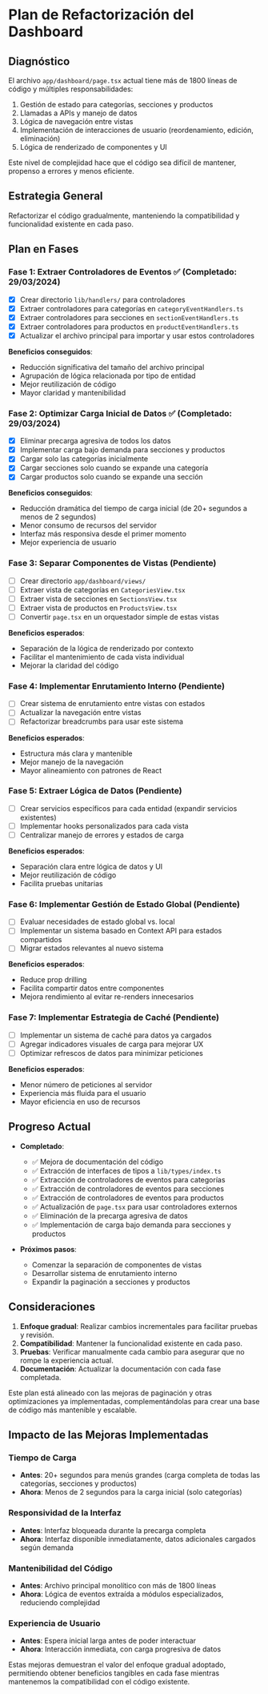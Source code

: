 # Plan de Refactorización del Dashboard

## Diagnóstico

El archivo `app/dashboard/page.tsx` actual tiene más de 1800 líneas de código y múltiples responsabilidades:

1. Gestión de estado para categorías, secciones y productos
2. Llamadas a APIs y manejo de datos
3. Lógica de navegación entre vistas 
4. Implementación de interacciones de usuario (reordenamiento, edición, eliminación)
5. Lógica de renderizado de componentes y UI

Este nivel de complejidad hace que el código sea difícil de mantener, propenso a errores y menos eficiente.

## Estrategia General

Refactorizar el código gradualmente, manteniendo la compatibilidad y funcionalidad existente en cada paso.

## Plan en Fases

### Fase 1: Extraer Controladores de Eventos ✅ (Completado: 29/03/2024)

- [x] Crear directorio `lib/handlers/` para controladores
- [x] Extraer controladores para categorías en `categoryEventHandlers.ts`
- [x] Extraer controladores para secciones en `sectionEventHandlers.ts`
- [x] Extraer controladores para productos en `productEventHandlers.ts`
- [x] Actualizar el archivo principal para importar y usar estos controladores

**Beneficios conseguidos**:
- Reducción significativa del tamaño del archivo principal
- Agrupación de lógica relacionada por tipo de entidad
- Mejor reutilización de código
- Mayor claridad y mantenibilidad

### Fase 2: Optimizar Carga Inicial de Datos ✅ (Completado: 29/03/2024)

- [x] Eliminar precarga agresiva de todos los datos
- [x] Implementar carga bajo demanda para secciones y productos
- [x] Cargar solo las categorías inicialmente
- [x] Cargar secciones solo cuando se expande una categoría
- [x] Cargar productos solo cuando se expande una sección

**Beneficios conseguidos**:
- Reducción dramática del tiempo de carga inicial (de 20+ segundos a menos de 2 segundos)
- Menor consumo de recursos del servidor
- Interfaz más responsiva desde el primer momento
- Mejor experiencia de usuario

### Fase 3: Separar Componentes de Vistas (Pendiente)

- [ ] Crear directorio `app/dashboard/views/`
- [ ] Extraer vista de categorías en `CategoriesView.tsx`
- [ ] Extraer vista de secciones en `SectionsView.tsx`
- [ ] Extraer vista de productos en `ProductsView.tsx`
- [ ] Convertir `page.tsx` en un orquestador simple de estas vistas

**Beneficios esperados**:
- Separación de la lógica de renderizado por contexto
- Facilitar el mantenimiento de cada vista individual
- Mejorar la claridad del código

### Fase 4: Implementar Enrutamiento Interno (Pendiente)

- [ ] Crear sistema de enrutamiento entre vistas con estados
- [ ] Actualizar la navegación entre vistas
- [ ] Refactorizar breadcrumbs para usar este sistema

**Beneficios esperados**:
- Estructura más clara y mantenible
- Mejor manejo de la navegación
- Mayor alineamiento con patrones de React

### Fase 5: Extraer Lógica de Datos (Pendiente)

- [ ] Crear servicios específicos para cada entidad (expandir servicios existentes)
- [ ] Implementar hooks personalizados para cada vista
- [ ] Centralizar manejo de errores y estados de carga

**Beneficios esperados**:
- Separación clara entre lógica de datos y UI
- Mejor reutilización de código
- Facilita pruebas unitarias

### Fase 6: Implementar Gestión de Estado Global (Pendiente)

- [ ] Evaluar necesidades de estado global vs. local
- [ ] Implementar un sistema basado en Context API para estados compartidos
- [ ] Migrar estados relevantes al nuevo sistema

**Beneficios esperados**:
- Reduce prop drilling
- Facilita compartir datos entre componentes
- Mejora rendimiento al evitar re-renders innecesarios

### Fase 7: Implementar Estrategia de Caché (Pendiente)

- [ ] Implementar un sistema de caché para datos ya cargados
- [ ] Agregar indicadores visuales de carga para mejorar UX
- [ ] Optimizar refrescos de datos para minimizar peticiones

**Beneficios esperados**:
- Menor número de peticiones al servidor
- Experiencia más fluida para el usuario
- Mayor eficiencia en uso de recursos

## Progreso Actual

- **Completado**: 
  - ✅ Mejora de documentación del código
  - ✅ Extracción de interfaces de tipos a `lib/types/index.ts`
  - ✅ Extracción de controladores de eventos para categorías
  - ✅ Extracción de controladores de eventos para secciones
  - ✅ Extracción de controladores de eventos para productos
  - ✅ Actualización de `page.tsx` para usar controladores externos
  - ✅ Eliminación de la precarga agresiva de datos
  - ✅ Implementación de carga bajo demanda para secciones y productos

- **Próximos pasos**:
  - Comenzar la separación de componentes de vistas
  - Desarrollar sistema de enrutamiento interno
  - Expandir la paginación a secciones y productos

## Consideraciones

1. **Enfoque gradual**: Realizar cambios incrementales para facilitar pruebas y revisión.
2. **Compatibilidad**: Mantener la funcionalidad existente en cada paso.
3. **Pruebas**: Verificar manualmente cada cambio para asegurar que no rompe la experiencia actual.
4. **Documentación**: Actualizar la documentación con cada fase completada.

Este plan está alineado con las mejoras de paginación y otras optimizaciones ya implementadas, complementándolas para crear una base de código más mantenible y escalable.

## Impacto de las Mejoras Implementadas

### Tiempo de Carga
- **Antes**: 20+ segundos para menús grandes (carga completa de todas las categorías, secciones y productos)
- **Ahora**: Menos de 2 segundos para la carga inicial (solo categorías)

### Responsividad de la Interfaz
- **Antes**: Interfaz bloqueada durante la precarga completa
- **Ahora**: Interfaz disponible inmediatamente, datos adicionales cargados según demanda

### Mantenibilidad del Código
- **Antes**: Archivo principal monolítico con más de 1800 líneas
- **Ahora**: Lógica de eventos extraída a módulos especializados, reduciendo complejidad

### Experiencia de Usuario
- **Antes**: Espera inicial larga antes de poder interactuar
- **Ahora**: Interacción inmediata, con carga progresiva de datos

Estas mejoras demuestran el valor del enfoque gradual adoptado, permitiendo obtener beneficios tangibles en cada fase mientras mantenemos la compatibilidad con el código existente. 